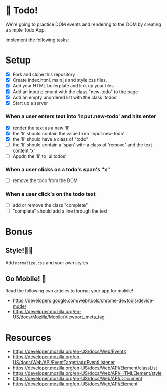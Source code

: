 # 📝 Todo! 

We're going to practice DOM events and rendering to the DOM
by creating a simple Todo App.

Implement the following tasks: 

# Setup
- [x] Fork and clone this repository
- [x] Create index.html, main.js and style.css files.
- [x] Add your HTML boilerplate and link up your files
- [x] Add an input element with the class "new-todo" to the page
- [x] Add an empty unordered list with the class 'todos'
- [x] Start up a server

### When a user enters text into 'input.new-todo' and hits enter
- [x] render the text as a new 'li'
- [x] the 'li' should contain the value from 'input.new-todo'
- [x] the 'li' should have a class of "todo"
- [ ] the 'li' should contain a 'span' with a class of 'remove' and the text content 'x'
- [ ] Appdn the 'li' to 'ul.todos'

### When a user clicks on a todo's span's "x"
- [ ] remove the todo from the DOM

### When a user click's on the todo text
- [ ] add or remove the class "complete"
- [ ] "complete" should add a line through the text

# Bonus 

## Style!💄🐷
Add `normalize.css` and your own styles

## Go Mobile! 📱
Read the following two articles to format your app for mobile!
- https://developers.google.com/web/tools/chrome-devtools/device-mode/
- https://developer.mozilla.org/en-US/docs/Mozilla/Mobile/Viewport_meta_tag

# Resources
- https://developer.mozilla.org/en-US/docs/Web/Events
- https://developer.mozilla.org/en-US/docs/Web/API/EventTarget/addEventListener
- https://developer.mozilla.org/en-US/docs/Web/API/Element/classList
- https://developer.mozilla.org/en-US/docs/Web/API/HTMLElement/style
- https://developer.mozilla.org/en-US/docs/Web/API/Document
- https://developer.mozilla.org/en-US/docs/Web/API/Element
